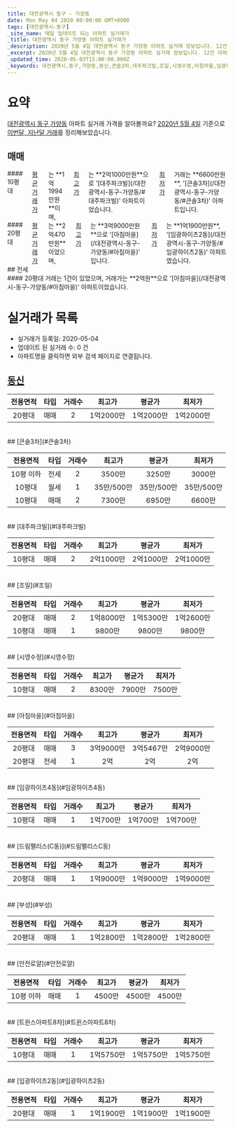 ```yaml
---
title: 대전광역시 동구 - 가양동
date: Mon May 04 2020 00:00:00 GMT+0900
tags: [대전광역시-동구]
_site_name: 매일 업데이트 되는 아파트 실거래가
_title: 대전광역시 동구 가양동 아파트 실거래가
_description: 2020년 5월 4일 대전광역시 동구 가양동 아파트 실거래 정보입니다. 12건 아파트 정보가 있습니다.
_excerpt: 2020년 5월 4일 대전광역시 동구 가양동 아파트 실거래 정보입니다. 12건 아파트 정보가 있습니다.
_updated_time: 2020-05-03T15:00:00.000Z
_keywords: 대전광역시,동구,가양동,동신,큰솔3차,대주파크빌,조일,시영수정,아침마을,임광하이츠4동,드림팰리스(C동),부성,안전로얄,트윈스아파트8차,임광하이츠2동
---
```





# 요약
<ins>대전광역시 동구 가양동</ins> 아파트 실거래 가격을 알아볼까요? <ins>2020년 5월 4일</ins> 기준으로 <ins>이번달, 지난달 거래</ins>를 정리해보았습니다.

## 매매
<div class="container">
<div class="six columns" markdown="1">
#### 10평대
<ins>평균 거래가</ins>는 **1억1994만원**이며, <ins>최고가</ins>는 **2억1000만원**으로 '[대주파크빌](/대전광역시-동구-가양동/#대주파크빌)' 아파트이었습니다. <ins>최저가</ins> 거래는 **6600만원**, '[큰솔3차](/대전광역시-동구-가양동/#큰솔3차)' 아파트입니다.
</div>
<div class="six columns" markdown="1">
#### 20평대
<ins>평균 거래가</ins>는 **2억470만원**이었으며, <ins>최고가</ins>는 **3억9000만원**으로 '[아침마을](/대전광역시-동구-가양동/#아침마을)' 입니다. <ins>최저가</ins>는 **1억1900만원**, '[임광하이츠2동](/대전광역시-동구-가양동/#임광하이츠2동)' 아파트였습니다.
</div>
</div>
## 전세
<div class="container">
<div class="twelve columns" markdown="1">
#### 20평대
거래는 1건이 있었으며, 거래가는 **2억원**으로 '[아침마을](/대전광역시-동구-가양동/#아침마을)' 아파트이었습니다.
</div>
</div>



# 실거래가 목록
- 실거래가 등록일: 2020-05-04
- 업데이트 된 실거래 수: 0 건
- 아파트명을 클릭하면 외부 검색 페이지로 연결됩니다.

## [동신](#동신)

|전용면적|타입|거래수|최고가|평균가|최저가|
|:---:|:---:|:---:|:---:|:---:|:---:|
|20평대|<span class="deal-type-1">매매</span>|2|1억2000만|1억2000만|1억2000만|

<br/>
## [큰솔3차](#큰솔3차)

|전용면적|타입|거래수|최고가|평균가|최저가|
|:---:|:---:|:---:|:---:|:---:|:---:|
|10평 이하|<span class="deal-type-2">전세</span>|2|3500만|3250만|3000만|
|10평대|<span class="deal-type-3">월세</span>|1|35만/500만|35만/500만|35만/500만|
|10평대|<span class="deal-type-1">매매</span>|2|7300만|6950만|6600만|

<br/>
## [대주파크빌](#대주파크빌)

|전용면적|타입|거래수|최고가|평균가|최저가|
|:---:|:---:|:---:|:---:|:---:|:---:|
|10평대|<span class="deal-type-1">매매</span>|2|2억1000만|2억1000만|2억1000만|

<br/>
## [조일](#조일)

|전용면적|타입|거래수|최고가|평균가|최저가|
|:---:|:---:|:---:|:---:|:---:|:---:|
|20평대|<span class="deal-type-1">매매</span>|2|1억8000만|1억5300만|1억2600만|
|10평대|<span class="deal-type-1">매매</span>|1|9800만|9800만|9800만|

<br/>
## [시영수정](#시영수정)

|전용면적|타입|거래수|최고가|평균가|최저가|
|:---:|:---:|:---:|:---:|:---:|:---:|
|10평대|<span class="deal-type-1">매매</span>|2|8300만|7900만|7500만|

<br/>
## [아침마을](#아침마을)

|전용면적|타입|거래수|최고가|평균가|최저가|
|:---:|:---:|:---:|:---:|:---:|:---:|
|20평대|<span class="deal-type-1">매매</span>|3|3억9000만|3억5467만|2억9000만|
|20평대|<span class="deal-type-2">전세</span>|1|2억|2억|2억|

<br/>
## [임광하이츠4동](#임광하이츠4동)

|전용면적|타입|거래수|최고가|평균가|최저가|
|:---:|:---:|:---:|:---:|:---:|:---:|
|10평대|<span class="deal-type-1">매매</span>|1|1억700만|1억700만|1억700만|

<br/>
## [드림팰리스(C동)](#드림팰리스C동)

|전용면적|타입|거래수|최고가|평균가|최저가|
|:---:|:---:|:---:|:---:|:---:|:---:|
|20평대|<span class="deal-type-1">매매</span>|1|1억9000만|1억9000만|1억9000만|

<br/>
## [부성](#부성)

|전용면적|타입|거래수|최고가|평균가|최저가|
|:---:|:---:|:---:|:---:|:---:|:---:|
|20평대|<span class="deal-type-1">매매</span>|1|1억2800만|1억2800만|1억2800만|

<br/>
## [안전로얄](#안전로얄)

|전용면적|타입|거래수|최고가|평균가|최저가|
|:---:|:---:|:---:|:---:|:---:|:---:|
|10평 이하|<span class="deal-type-1">매매</span>|1|4500만|4500만|4500만|

<br/>
## [트윈스아파트8차](#트윈스아파트8차)

|전용면적|타입|거래수|최고가|평균가|최저가|
|:---:|:---:|:---:|:---:|:---:|:---:|
|10평대|<span class="deal-type-1">매매</span>|1|1억5750만|1억5750만|1억5750만|

<br/>
## [임광하이츠2동](#임광하이츠2동)

|전용면적|타입|거래수|최고가|평균가|최저가|
|:---:|:---:|:---:|:---:|:---:|:---:|
|20평대|<span class="deal-type-1">매매</span>|1|1억1900만|1억1900만|1억1900만|

<br/>



